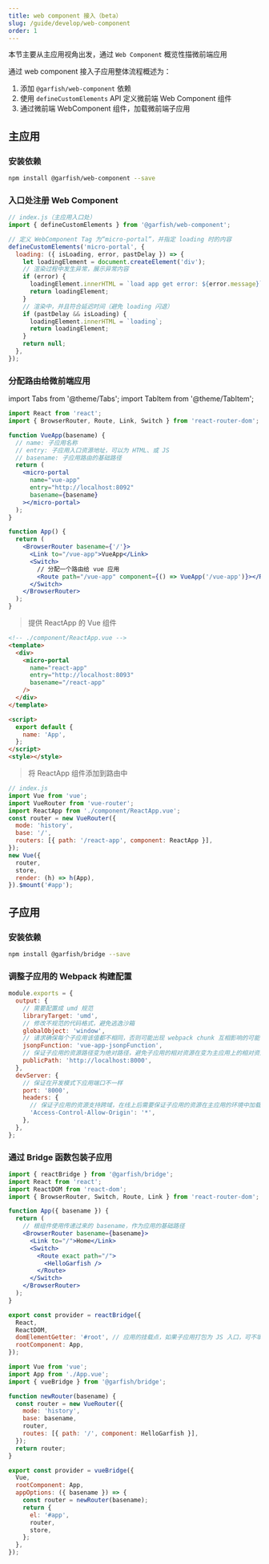 ```yaml
---
title: web component 接入（beta）
slug: /guide/develop/web-component
order: 1
---
```


本节主要从主应用视角出发，通过 `Web Component` 概览性描微前端应用

通过 web component 接入子应用整体流程概述为：

1. 添加 `@garfish/web-component` 依赖
2. 使用 `defineCustomElements` API 定义微前端 Web Component 组件
3. 通过微前端 WebComponent 组件，加载微前端子应用

## 主应用

### 安装依赖

```bash npm2yarn
npm install @garfish/web-component --save
```

### 入口处注册 Web Component

```js
// index.js（主应用入口处）
import { defineCustomElements } from '@garfish/web-component';

// 定义 WebComponent Tag 为“micro-portal”，并指定 loading 时的内容
defineCustomElements('micro-portal', {
  loading: ({ isLoading, error, pastDelay }) => {
    let loadingElement = document.createElement('div');
    // 渲染过程中发生异常，展示异常内容
    if (error) {
      loadingElement.innerHTML = `load app get error: ${error.message}`;
      return loadingElement;
    }
    // 渲染中，并且符合延迟时间（避免 loading 闪退）
    if (pastDelay && isLoading) {
      loadingElement.innerHTML = `loading`;
      return loadingElement;
    }
    return null;
  },
});
```

### 分配路由给微前端应用

import Tabs from '@theme/Tabs';
import TabItem from '@theme/TabItem';

<Tabs groupId="framework">
  <TabItem value="React" label="React" default>

```jsx
import React from 'react';
import { BrowserRouter, Route, Link, Switch } from 'react-router-dom';

function VueApp(basename) {
  // name: 子应用名称
  // entry: 子应用入口资源地址，可以为 HTML、或 JS
  // basename: 子应用路由的基础路径
  return (
    <micro-portal
      name="vue-app"
      entry="http://localhost:8092"
      basename={basename}
    ></micro-portal>
  );
}

function App() {
  return (
    <BrowserRouter basename={'/'}>
      <Link to="/vue-app">VueApp</Link>
      <Switch>
        // 分配一个路由给 vue 应用
        <Route path="/vue-app" component={() => VueApp('/vue-app')}></Route>
      </Switch>
    </BrowserRouter>
  );
}
```

  </TabItem>
  <TabItem value="Vue" label="Vue">

> 提供 ReactApp 的 Vue 组件

```html
<!-- ./component/ReactApp.vue -->
<template>
  <div>
    <micro-portal
      name="react-app"
      entry="http://localhost:8093"
      basename="/react-app"
    />
  </div>
</template>

<script>
  export default {
    name: 'App',
  };
</script>
<style></style>
```

> 将 ReactApp 组件添加到路由中

```js
// index.js
import Vue from 'vue';
import VueRouter from 'vue-router';
import ReactApp from './component/ReactApp.vue';
const router = new VueRouter({
  mode: 'history',
  base: '/',
  routers: [{ path: '/react-app', component: ReactApp }],
});
new Vue({
  router,
  store,
  render: (h) => h(App),
}).$mount('#app');
```

  </TabItem>
</Tabs>

## 子应用

### 安装依赖

```bash npm2yarn
npm install @garfish/bridge --save
```

### 调整子应用的 Webpack 构建配置

```js
module.exports = {
  output: {
    // 需要配置成 umd 规范
    libraryTarget: 'umd',
    // 修改不规范的代码格式，避免逃逸沙箱
    globalObject: 'window',
    // 请求确保每个子应用该值都不相同，否则可能出现 webpack chunk 互相影响的可能
    jsonpFunction: 'vue-app-jsonpFunction',
    // 保证子应用的资源路径变为绝对路径，避免子应用的相对资源在变为主应用上的相对资源，因为子应用和主应用在同一个文档流，相对路径是相对于主应用而言的
    publicPath: 'http://localhost:8000',
  },
  devServer: {
    // 保证在开发模式下应用端口不一样
    port: '8000',
    headers: {
      // 保证子应用的资源支持跨域，在线上后需要保证子应用的资源在主应用的环境中加载不会存在跨域问题（**也需要限制范围注意安全问题**）
      'Access-Control-Allow-Origin': '*',
    },
  },
};
```

### 通过 Bridge 函数包装子应用

<Tabs groupId="framework">
  <TabItem value="React" label="React" default>

```jsx
import { reactBridge } from '@garfish/bridge';
import React from 'react';
import ReactDOM from 'react-dom';
import { BrowserRouter, Switch, Route, Link } from 'react-router-dom';

function App({ basename }) {
  return (
    // 根组件使用传递过来的 basename，作为应用的基础路径
    <BrowserRouter basename={basename}>
      <Link to="/">Home</Link>
      <Switch>
        <Route exact path="/">
          <HelloGarfish />
        </Route>
      </Switch>
    </BrowserRouter>
  );
}

export const provider = reactBridge({
  React,
  ReactDOM,
  domElementGetter: '#root', // 应用的挂载点，如果子应用打包为 JS 入口，可不填写
  rootComponent: App,
});
```

  </TabItem>
  <TabItem value="Vue" label="Vue">

```jsx
import Vue from 'vue';
import App from './App.vue';
import { vueBridge } from '@garfish/bridge';

function newRouter(basename) {
  const router = new VueRouter({
    mode: 'history',
    base: basename,
    router,
    routes: [{ path: '/', component: HelloGarfish }],
  });
  return router;
}

export const provider = vueBridge({
  Vue,
  rootComponent: App,
  appOptions: ({ basename }) => {
    const router = newRouter(basename);
    return {
      el: '#app',
      router,
      store,
    };
  },
});
```

  </TabItem>
</Tabs>
